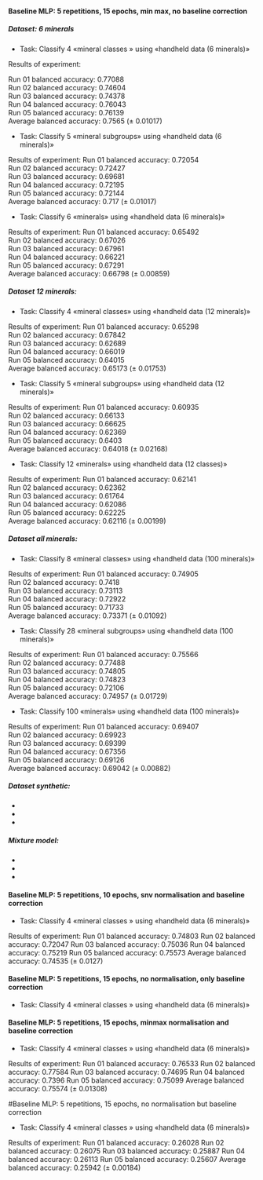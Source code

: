#### Baseline MLP: 5 repetitions, 15 epochs, min max, no baseline correction

##### Dataset: 6 minerals

* 	Task: Classify 4 «mineral classes » using «handheld data (6 minerals)»

Results of experiment:

Run 01 balanced accuracy:	0.77088 \
Run 02 balanced accuracy:	0.74604 \
Run 03 balanced accuracy:	0.74378 \
Run 04 balanced accuracy:	0.76043 \
Run 05 balanced accuracy:	0.76139 \
Average balanced accuracy:	0.7565 (± 0.01017)

* 	Task: Classify 5 «mineral subgroups» using «handheld data (6 minerals)»

Results of experiment:
Run 01 balanced accuracy:	0.72054 \
Run 02 balanced accuracy:	0.72427 \
Run 03 balanced accuracy:	0.69681 \
Run 04 balanced accuracy:	0.72195 \
Run 05 balanced accuracy:	0.72144 \
Average balanced accuracy:	0.717 (± 0.01017)

* 	Task: Classify 6 «minerals» using «handheld data (6 minerals)»

Results of experiment:
Run 01 balanced accuracy:	0.65492 \
Run 02 balanced accuracy:	0.67026 \
Run 03 balanced accuracy:	0.67961 \
Run 04 balanced accuracy:	0.66221 \
Run 05 balanced accuracy:	0.67291 \
Average balanced accuracy:	0.66798 (± 0.00859)


##### Dataset 12 minerals:

* 	Task: Classify 4 «mineral classes» using «handheld data (12 minerals)»

Results of experiment:
Run 01 balanced accuracy:	0.65298 \
Run 02 balanced accuracy:	0.67842 \
Run 03 balanced accuracy:	0.62689 \
Run 04 balanced accuracy:	0.66019 \
Run 05 balanced accuracy:	0.64015 \
Average balanced accuracy:	0.65173 (± 0.01753)

* 	Task: Classify 5 «mineral subgroups» using «handheld data (12 minerals)»

Results of experiment:
Run 01 balanced accuracy:	0.60935 \
Run 02 balanced accuracy:	0.66133 \
Run 03 balanced accuracy:	0.66625 \
Run 04 balanced accuracy:	0.62369 \
Run 05 balanced accuracy:	0.6403 \
Average balanced accuracy:	0.64018 (± 0.02168)

*	Task: Classify 12 «minerals» using «handheld data (12 classes)»

Results of experiment:
Run 01 balanced accuracy:	0.62141 \
Run 02 balanced accuracy:	0.62362 \
Run 03 balanced accuracy:	0.61764 \
Run 04 balanced accuracy:	0.62086 \
Run 05 balanced accuracy:	0.62225 \
Average balanced accuracy:	0.62116 (± 0.00199)


##### Dataset all minerals:

* 	Task: Classify 8 «mineral classes» using «handheld data (100 minerals)»

Results of experiment:
Run 01 balanced accuracy:	0.74905 \
Run 02 balanced accuracy:	0.7418 \
Run 03 balanced accuracy:	0.73113 \
Run 04 balanced accuracy:	0.72922 \
Run 05 balanced accuracy:	0.71733 \
Average balanced accuracy:	0.73371 (± 0.01092)

* 	Task: Classify 28 «mineral subgroups» using «handheld data (100 minerals)»

Results of experiment:
Run 01 balanced accuracy:	0.75566 \
Run 02 balanced accuracy:	0.77488 \
Run 03 balanced accuracy:	0.74805 \
Run 04 balanced accuracy:	0.74823 \
Run 05 balanced accuracy:	0.72106 \
Average balanced accuracy:	0.74957 (± 0.01729)

* 	Task: Classify 100 «minerals» using «handheld data (100 minerals)»

Results of experiment:
Run 01 balanced accuracy:	0.69407 \
Run 02 balanced accuracy:	0.69923 \
Run 03 balanced accuracy:	0.69399 \
Run 04 balanced accuracy:	0.67356 \
Run 05 balanced accuracy:	0.69126 \
Average balanced accuracy:	0.69042 (± 0.00882)

##### Dataset synthetic:

*
*
*

##### Mixture model:

*
*
*



#### Baseline MLP: 5 repetitions, 10 epochs, snv normalisation and baseline correction

* 	Task: Classify 4 «mineral classes » using «handheld data (6 minerals)»

Results of experiment:
Run 01 balanced accuracy:	0.74803
Run 02 balanced accuracy:	0.72047
Run 03 balanced accuracy:	0.75036
Run 04 balanced accuracy:	0.75219
Run 05 balanced accuracy:	0.75573
Average balanced accuracy:	0.74535 (± 0.0127)

#### Baseline MLP: 5 repetitions, 15 epochs, no normalisation, only baseline correction

* 	Task: Classify 4 «mineral classes » using «handheld data (6 minerals)»



#### Baseline MLP: 5 repetitions, 15 epochs, minmax normalisation and baseline correction

* 	Task: Classify 4 «mineral classes » using «handheld data (6 minerals)»

Results of experiment:
Run 01 balanced accuracy:	0.76533
Run 02 balanced accuracy:	0.77584
Run 03 balanced accuracy:	0.74695
Run 04 balanced accuracy:	0.7396
Run 05 balanced accuracy:	0.75099
Average balanced accuracy:	0.75574 (± 0.01308)

#Baseline MLP: 5 repetitions, 15 epochs, no normalisation but baseline correction

* 	Task: Classify 4 «mineral classes » using «handheld data (6 minerals)»

Results of experiment:
Run 01 balanced accuracy:	0.26028
Run 02 balanced accuracy:	0.26075
Run 03 balanced accuracy:	0.25887
Run 04 balanced accuracy:	0.26113
Run 05 balanced accuracy:	0.25607
Average balanced accuracy:	0.25942 (± 0.00184)
